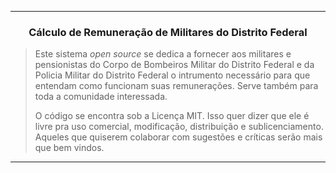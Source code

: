 
***

<h3 align="center"><strong>Cálculo de Remuneração de Militares do Distrito Federal</strong></h3>

> Este sistema <i>open source</i> se dedica a fornecer aos militares e pensionistas do Corpo de Bombeiros Militar do 
>Distrito Federal e da Policia Militar do Distrito Federal o intrumento necessário para que entendam como funcionam suas 
>remunerações. Serve também para toda a comunidade interessada.
>
>O código se encontra sob a Licença MIT. Isso quer dizer que ele é livre pra uso comercial, modificação, distribuição e 
>sublicenciamento. Aqueles que quiserem colaborar com sugestões e críticas serão mais que bem vindos.


***